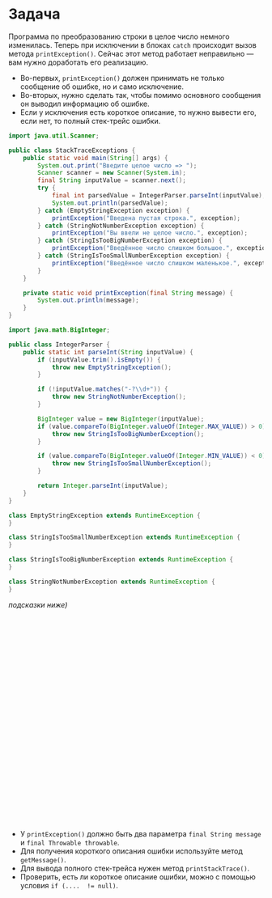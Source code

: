 # Задача

Программа по преобразованию строки в целое число немного изменилась. Теперь при исключении в блоках `catch` происходит
вызов метода `printException()`. Сейчас этот метод работает неправильно — вам нужно доработать его реализацию.

- Во-первых, `printException()` должен принимать не только сообщение об ошибке, но и само исключение.
- Во-вторых, нужно сделать так, чтобы помимо основного сообщения он выводил информацию об ошибке.
- Если у исключения есть короткое описание, то нужно вывести его, если нет, то полный стек-трейс ошибки.

```java
import java.util.Scanner;

public class StackTraceExceptions {
    public static void main(String[] args) {
        System.out.print("Введите целое число => ");
        Scanner scanner = new Scanner(System.in);
        final String inputValue = scanner.next();
        try {
            final int parsedValue = IntegerParser.parseInt(inputValue);
            System.out.println(parsedValue);
        } catch (EmptyStringException exception) {
            printException("Введена пустая строка.", exception);
        } catch (StringNotNumberException exception) {
            printException("Вы ввели не целое число.", exception);
        } catch (StringIsTooBigNumberException exception) {
            printException("Введённое число слишком большое.", exception);
        } catch (StringIsTooSmallNumberException exception) {
            printException("Введённое число слишком маленькое.", exception);
        }
    }

    private static void printException(final String message) {
        System.out.println(message);
    }
}
```

```java
import java.math.BigInteger;

public class IntegerParser {
    public static int parseInt(String inputValue) {
        if (inputValue.trim().isEmpty()) {
            throw new EmptyStringException();
        }

        if (!inputValue.matches("-?\\d+")) {
            throw new StringNotNumberException();
        }

        BigInteger value = new BigInteger(inputValue);
        if (value.compareTo(BigInteger.valueOf(Integer.MAX_VALUE)) > 0) {
            throw new StringIsTooBigNumberException();
        }

        if (value.compareTo(BigInteger.valueOf(Integer.MIN_VALUE)) < 0) {
            throw new StringIsTooSmallNumberException();
        }

        return Integer.parseInt(inputValue);
    }
}

class EmptyStringException extends RuntimeException {
}

class StringIsTooSmallNumberException extends RuntimeException {
}

class StringIsTooBigNumberException extends RuntimeException {
}

class StringNotNumberException extends RuntimeException {
}
```

_подсказки ниже)_

<br><br><br><br><br><br><br><br><br><br><br><br><br><br><br><br><br><br><br><br><br><br><br><br>

- У `printException()` должно быть два параметра `final String message` и `final Throwable throwable`.
- Для получения короткого описания ошибки используйте метод `getMessage()`.
- Для вывода полного стек-трейса нужен метод `printStackTrace()`.
- Проверить, есть ли короткое описание ошибки, можно с помощью условия `if (....  != null)`.